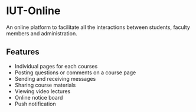 # IUT-Online
An online platform to facilitate all the interactions between students, faculty members and administration.


## Features
* Individual pages for each courses
* Posting questions or comments on a course page
* Sending and receiving messages
* Sharing course materials
* Viewing video lectures
* Online notice board
* Push notification
